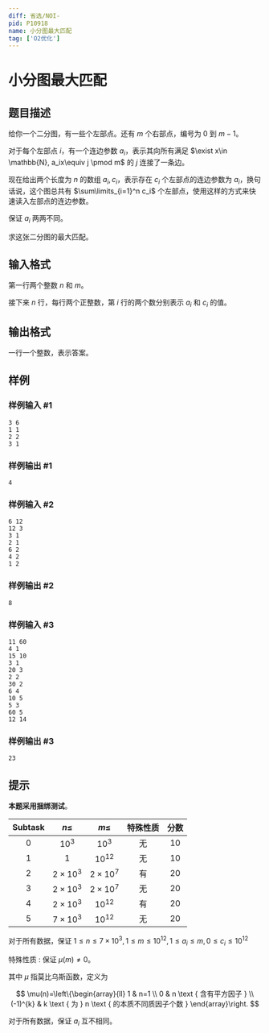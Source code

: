 ```yaml
---
diff: 省选/NOI-
pid: P10918
name: 小分图最大匹配
tag: ['O2优化']
---
```

# 小分图最大匹配
## 题目描述

给你一个二分图，有一些个左部点。还有 $m$ 个右部点，编号为 $0$ 到 $m-1$。

对于每个左部点 $i$，有一个连边参数 $a_i$，表示其向所有满足 $\exist x\in \mathbb{N}, a_ix\equiv j \pmod m$ 的 $j$ 连接了一条边。

现在给出两个长度为 $n$ 的数组 $a_i,c_i$，表示存在 $c_i$ 个左部点的连边参数为 $a_i$，换句话说，这个图总共有 $\sum\limits_{i=1}^n c_i$ 个左部点，使用这样的方式来快速读入左部点的连边参数。

保证 $a_i$ 两两不同。

求这张二分图的最大匹配。

## 输入格式

第一行两个整数 $n$ 和 $m$。

接下来 $n$ 行，每行两个正整数，第 $i$ 行的两个数分别表示 $a_i$ 和 $c_i$ 的值。 
## 输出格式

一行一个整数，表示答案。
## 样例

### 样例输入 #1
```
3 6
1 1
2 2
3 1
```
### 样例输出 #1
```
4
```
### 样例输入 #2
```
6 12
12 3
3 1
2 1
6 2
4 2
1 2
```
### 样例输出 #2
```
8
```
### 样例输入 #3
```
11 60
4 1
15 10
3 1
20 3
2 2
30 2
6 4
10 5
5 3
60 5
12 14
```
### 样例输出 #3
```
23
```
## 提示

**本题采用捆绑测试**。

| Subtask | $n\le$ | $m\le$ | 特殊性质 | 分数 |
| :-: | :--------: | :-: | :-: | :-: |
| 0 | $10^3$ | $10^3$ | 无 | 10 |
| 1 | $1$ | $10^{12}$ | 无 | 10 |
| 2 | $2 \times 10^3$ | $2\times 10^7$ | 有 | 20 |
| 3 | $2 \times 10^3$ | $2\times 10^7$ | 无 | 20 |
| 4 | $2 \times 10^3$ | $10^{12}$ | 有 | 20 |
| 5 | $7 \times 10^3$ | $10^{12}$ | 无 | 20 |

对于所有数据，保证 $1\le n \le 7\times10^3, 1\le m \le 10^{12},1\le a_i \le m,0\le c_i \le 10^{12}$

特殊性质 : 保证 $\mu(m)\not=0$。

其中 $\mu$ 指莫比乌斯函数，定义为

$$
\mu(n)=\left\{\begin{array}{ll}
1 & n=1 \\
0 & n \text { 含有平方因子 } \\
(-1)^{k} & k \text { 为 } n \text { 的本质不同质因子个数 }
\end{array}\right.
$$

对于所有数据，保证 $a_i$ 互不相同。

